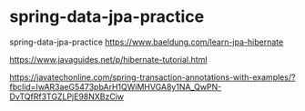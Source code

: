 # spring-data-jpa-practice
spring-data-jpa-practice  https://www.baeldung.com/learn-jpa-hibernate

https://www.javaguides.net/p/hibernate-tutorial.html


https://javatechonline.com/spring-transaction-annotations-with-examples/?fbclid=IwAR3aeG5473pbArH1QWiMHVGA8y1NA_QwPN-DvTQfRf3TGZLPjE98NXBzCiw


